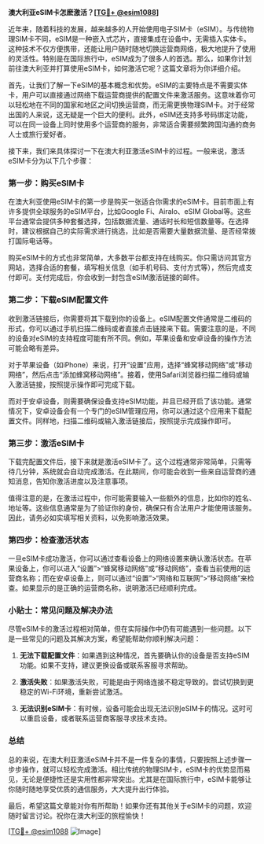 **澳大利亚eSIM卡怎麽激活？[[TG💪+ @esim1088](https://t.me/s/esim1088)]**

近年来，随着科技的发展，越来越多的人开始使用电子SIM卡（eSIM）。与传统物理SIM卡不同，eSIM是一种嵌入式芯片，直接集成在设备中，无需插入实体卡。这种技术不仅方便携带，还能让用户随时随地切换运营商网络，极大地提升了使用的灵活性。特别是在国际旅行中，eSIM成为了很多人的首选。那么，如果你计划前往澳大利亚并打算使用eSIM卡，如何激活它呢？这篇文章将为你详细介绍。

首先，让我们了解一下eSIM的基本概念和优势。eSIM的主要特点是不需要实体卡，用户可以直接通过网络下载运营商提供的配置文件来激活服务。这意味着你可以轻松地在不同的国家和地区之间切换运营商，而无需更换物理SIM卡。对于经常出国的人来说，这无疑是一个巨大的便利。此外，eSIM还支持多号码绑定功能，可以在同一设备上同时使用多个运营商的服务，非常适合需要频繁跨国沟通的商务人士或旅行爱好者。

接下来，我们来具体探讨一下在澳大利亚激活eSIM卡的过程。一般来说，激活eSIM卡分为以下几个步骤：

### 第一步：购买eSIM卡

在澳大利亚使用eSIM卡的第一步是购买一张适合你需求的eSIM卡。目前市面上有许多提供全球服务的eSIM平台，比如Google Fi、Airalo、eSIM Global等。这些平台通常会提供多种套餐选择，包括数据流量、通话时长和短信数量等。在选择时，建议根据自己的实际需求进行挑选，比如是否需要大量数据流量、是否经常拨打国际电话等。

购买eSIM卡的方式也非常简单，大多数平台都支持在线购买。你只需访问其官方网站，选择合适的套餐，填写相关信息（如手机号码、支付方式等），然后完成支付即可。支付完成后，你会收到一封包含eSIM激活链接的邮件。

### 第二步：下载eSIM配置文件

收到激活链接后，你需要将其下载到你的设备上。eSIM配置文件通常是二维码的形式，你可以通过手机扫描二维码或者直接点击链接来下载。需要注意的是，不同的设备对eSIM的支持程度可能有所不同。例如，苹果设备和安卓设备的操作方法可能会略有差异。

对于苹果设备（如iPhone）来说，打开“设置”应用，选择“蜂窝移动网络”或“移动网络”，然后点击“添加蜂窝移动网络”。接着，使用Safari浏览器扫描二维码或输入激活链接，按照提示操作即可完成下载。

而对于安卓设备，则需要确保设备支持eSIM功能，并且已经开启了该功能。通常情况下，安卓设备会有一个专门的eSIM管理应用，你可以通过这个应用来下载配置文件。同样地，扫描二维码或输入激活链接后，按照提示完成操作即可。

### 第三步：激活eSIM卡

下载完配置文件后，接下来就是激活eSIM卡了。这个过程通常非常简单，只需等待几分钟，系统就会自动完成激活。在此期间，你可能会收到一些来自运营商的通知消息，告知你激活进度以及注意事项。

值得注意的是，在激活过程中，你可能需要输入一些额外的信息，比如你的姓名、地址等。这些信息通常是为了验证你的身份，确保只有合法用户才能使用该服务。因此，请务必如实填写相关资料，以免影响激活效果。

### 第四步：检查激活状态

一旦eSIM卡成功激活，你可以通过查看设备上的网络设置来确认激活状态。在苹果设备上，你可以进入“设置”>“蜂窝移动网络”或“移动网络”，查看当前使用的运营商名称；而在安卓设备上，则可以通过“设置”>“网络和互联网”>“移动网络”来检查。如果显示的是正确的运营商名称，说明激活已经顺利完成。

### 小贴士：常见问题及解决办法

尽管eSIM卡的激活过程相对简单，但在实际操作中仍有可能遇到一些问题。以下是一些常见的问题及其解决方案，希望能帮助你顺利解决问题：

1. **无法下载配置文件**：如果遇到这种情况，首先要确认你的设备是否支持eSIM功能。如果不支持，建议更换设备或联系客服寻求帮助。
   
2. **激活失败**：如果激活失败，可能是由于网络连接不稳定导致的。尝试切换到更稳定的Wi-Fi环境，重新尝试激活。

3. **无法识别eSIM卡**：有时候，设备可能会出现无法识别eSIM卡的情况。这时可以重启设备，或者联系运营商客服寻求技术支持。

### 总结

总的来说，在澳大利亚激活eSIM卡并不是一件复杂的事情，只要按照上述步骤一步步操作，就可以轻松完成激活。相比传统的物理SIM卡，eSIM卡的优势显而易见，无论是便捷性还是实用性都非常突出。尤其是在国际旅行中，eSIM卡能够让你随时随地享受优质的通信服务，大大提升出行体验。

最后，希望这篇文章能对你有所帮助！如果你还有其他关于eSIM卡的问题，欢迎随时留言讨论。祝你在澳大利亚的旅程愉快！

[[TG💪+ @esim1088](https://t.me/s/esim1088) ![Image](https://i.postimg.cc/4NQfJmqS/Snipaste-2025-05-13-00-14-12.png)]